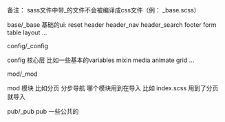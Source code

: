 备注： sass文件中带_的文件不会被编译成css文件（例： _base.scss）

base/_base
基础的ui: reset header header_nav header_search footer form table layout ...

config/_config

config 核心层 比如一些基本的variables mixin media animate grid …

mod/_mod

mod 模块 比如分页 分步导航 哪个模块用到在导入 比如 index.scss 用到了分页 就导入

pub/_pub
pub 一些公共的